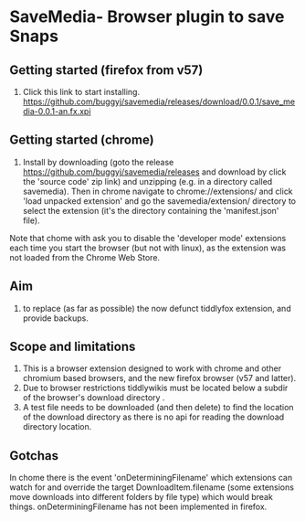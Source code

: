 # SaveMedia- Browser plugin to save Snaps

## Getting started (firefox from v57)
1. Click this link to start installing.
https://github.com/buggyj/savemedia/releases/download/0.0.1/save_media-0.0.1-an.fx.xpi

## Getting started (chrome)
1. Install by downloading (goto the release https://github.com/buggyj/savemedia/releases and download by click the 'source code' zip link) and unzipping (e.g. in a directory called savemedia). 
Then in chrome navigate to chrome://extensions/ and click 'load unpacked extension' and go the savemedia/extension/ directory to select the extension (it's the directory containing the 'manifest.json' file).

Note that chome with ask you to disable the 'developer mode' extensions each time you start the browser (but not with linux), as the extension was not loaded from the Chrome Web Store.

## Aim
1. to replace (as far as possible) the now defunct tiddlyfox extension, and provide backups.

## Scope and limitations
1. This is a browser extension designed to work with chrome and other chromium based browsers, and the new firefox browser (v57 and latter).
2. Due to browser restrictions tiddlywikis must be located below a subdir of the browser's download directory . 
3. A test file needs to be downloaded (and then delete) to find the location of the download directory as there is no api for reading the download directory location.

## Gotchas
In chome there is the event 'onDeterminingFilename' which extensions can watch for and override the target DownloadItem.filename (some extensions move downloads into different folders by file type) which would break things. 
onDeterminingFilename has not been implemented in firefox.


